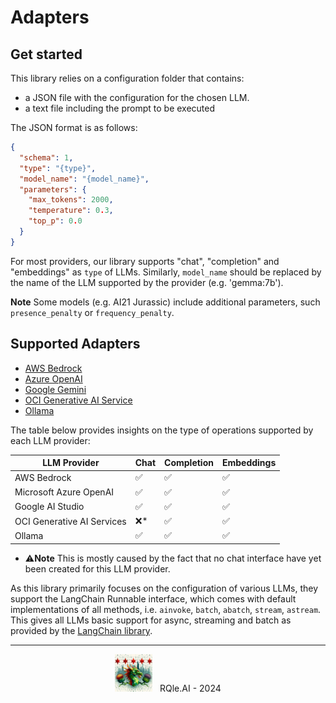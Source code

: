 # Adapters

## Get started
This library relies on a configuration folder that contains:
* a JSON file with the configuration for the chosen LLM.
* a text file including the prompt to be executed

The JSON format is as follows:
```json
{
  "schema": 1,
  "type": "{type}",
  "model_name": "{model_name}",
  "parameters": {
    "max_tokens": 2000,
    "temperature": 0.3,
    "top_p": 0.0
  }
}
```
For most providers, our library supports "chat", "completion" and "embeddings" as `type` of LLMs. Similarly, `model_name` should be replaced by the name of the LLM supported by the provider (e.g. 'gemma:7b').

**Note** Some models (e.g. AI21 Jurassic) include additional parameters, such `presence_penalty` or `frequency_penalty`.

## Supported Adapters
* [AWS Bedrock](adapters/aws_bedrock_adapter.ipynb)
* [Azure OpenAI](adapters/azure_openai_adapter.ipynb)
* [Google Gemini](adapters/google_gemini_adapter.ipynb)
* [OCI Generative AI Service](adapters/oci_adapter.ipynb)
* [Ollama](adapters/ollama_adapter.ipynb)

The table below provides insights on the type of operations supported by each LLM provider:

| LLM Provider               | Chat | Completion | Embeddings |
|----------------------------|------|------------|------------|
| AWS Bedrock                | ✅    | ✅          | ✅          |
| Microsoft Azure OpenAI     | ✅    | ✅          | ✅          |
| Google AI Studio           | ✅    | ✅          | ✅          |
| OCI Generative AI Services | ❌*   | ✅          | ✅          |
| Ollama                     | ✅    | ✅          | ✅          |

* ⚠️**Note** This is mostly caused by the fact that no chat interface have yet been created for this LLM provider.

As this library primarily focuses on the configuration of various LLMs, they support the LangChain Runnable interface, which comes with default implementations of all methods, i.e. `ainvoke`, `batch`, `abatch`, `stream`, `astream`. This gives all LLMs basic support for async, streaming and batch as provided by the [LangChain library](https://python.langchain.com/docs/integrations/llms/).

<div style="text-align: center;">
  <hr/>
  <img src="../../img/rqle_ai_logo_alt.jpeg" alt="RQle.AI" width="60"/>
  &nbsp; RQle.AI - 2024
</div>